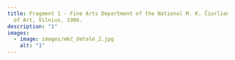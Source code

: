 ```yaml
---
title: Fragment 1 - Fine Arts Department of the National M. K. Čiurlionis School
  of Art, Vilnius, 1986.
description: "1"
images:
  - image: images/mkč_detalė_2.jpg
    alt: "1"
---
```


